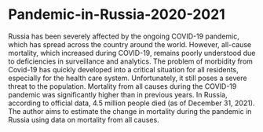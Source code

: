 # Pandemic-in-Russia-2020-2021
Russia has been severely affected by the ongoing COVID-19 pandemic, which has spread across the country around the world. However, all-cause mortality, which increased during COVID-19, remains poorly understood due to deficiencies in surveillance and analytics. The problem of morbidity from Covid-19 has quickly developed into a critical situation for all residents, especially for the health care system. Unfortunately, it still poses a severe threat to the population. Mortality from all causes during the COVID-19 pandemic was significantly higher than in previous years. In Russia, according to official data, 4.5 million people died (as of December 31, 2021). The author aims to estimate the change in mortality during the pandemic in Russia using data on mortality from all causes.
